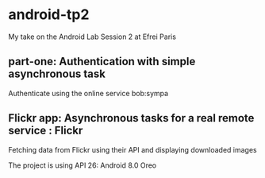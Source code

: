 # android-tp2
My take on the Android Lab Session 2 at Efrei Paris

## part-one: Authentication with simple asynchronous task
Authenticate using the online service bob:sympa

## Flickr app: Asynchronous tasks for a real remote service : Flickr
Fetching data from Flickr using their API and displaying downloaded images

The project is using API 26: Android 8.0 Oreo
